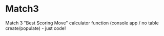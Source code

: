 # Match3
Match 3 "Best Scoring Move" calculator function (console app / no table create/populate) - just code!
